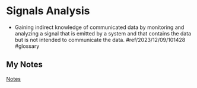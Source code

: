 # Signals Analysis
- Gaining indirect knowledge of communicated data by monitoring and analyzing a signal that is emitted by a system and that contains the data but is not intended to communicate the data. #ref/2023/12/09/101428 #glossary 
## My Notes
[Notes](mynotes/signals-analysis-notes.md)
